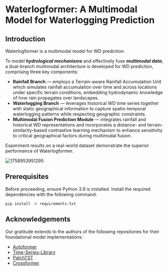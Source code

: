 # Waterlogformer: A Multimodal Model for Waterlogging Prediction

## Introduction

Waterlogformer is a multimodal model for WD prediction.

To model ***hydrological mechanisms*** and effectively fuse ***multimodal data***, a dual-branch multimodal architecture is developed for WD prediction, comprising three key components:

* **Rainfall Branch** — employs a Terrain-aware Rainfall Accumulation Unit which simulates rainfall accumulation over time and across locations under specific terrain conditions, embedding hydrodynamic knowledge of how rain propagates over landscapes.
* **Waterlogging Branch** — leverages historical WD time series together with static geographical information to capture spatio-temporal waterlogging patterns while respecting geographic constraints.
* **Multimodal Fusion Prediction Module** — integrates rainfall and historical WD representations and incorporates a distance- and terrain-similarity–based contrastive learning mechanism to enhance sensitivity to critical geographical factors during multimodal fusion.

Experiment results on a real-world dataset demonstrate the superior performance of Waterlogformer.

![1758953951295](https://github.com/CheneyNine/Waterlogformer/blob/main/image/README/1758953951295.png)

## Prerequisites

Before proceeding, ensure Python 3.9 is installed. Install the required dependencies with the following command:

```
pip install -r requirements.txt
```

## Acknowledgements

Our gratitude extends to the authors of the following repositories for their foundational model implementations:

- [Autoformer](https://github.com/thuml/Autoformer)
- [Time-Series-Library](https://github.com/thuml/Time-Series-Library)
- [PatchTST](https://github.com/yuqinie98/PatchTST)
- [Crossformer](https://github.com/Thinklab-SJTU/Crossformer)
